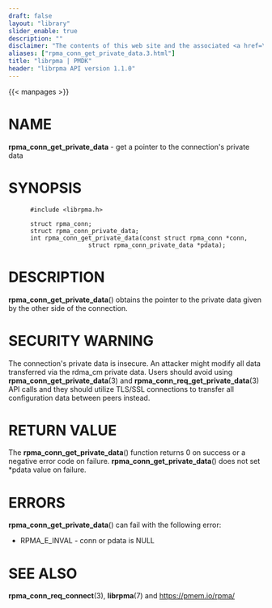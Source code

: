 ```yaml
---
draft: false
layout: "library"
slider_enable: true
description: ""
disclaimer: "The contents of this web site and the associated <a href=\"https://github.com/pmem\">GitHub repositories</a> are BSD-licensed open source."
aliases: ["rpma_conn_get_private_data.3.html"]
title: "librpma | PMDK"
header: "librpma API version 1.1.0"
---
```

{{< manpages >}}

[comment]: <> (SPDX-License-Identifier: BSD-3-Clause)
[comment]: <> (Copyright 2020-2023, Intel Corporation)

# NAME

**rpma_conn_get_private_data** - get a pointer to the connection\'s
private data

# SYNOPSIS

          #include <librpma.h>

          struct rpma_conn;
          struct rpma_conn_private_data;
          int rpma_conn_get_private_data(const struct rpma_conn *conn,
                          struct rpma_conn_private_data *pdata);

# DESCRIPTION

**rpma_conn_get_private_data**() obtains the pointer to the private data
given by the other side of the connection.

# SECURITY WARNING

The connection\'s private data is insecure. An attacker might modify all
data transferred via the rdma_cm private data. Users should avoid using
**rpma_conn_get_private_data**(3) and
**rpma_conn_req_get_private_data**(3) API calls and they should utilize
TLS/SSL connections to transfer all configuration data between peers
instead.

# RETURN VALUE

The **rpma_conn_get_private_data**() function returns 0 on success or a
negative error code on failure. **rpma_conn_get_private_data**() does
not set \*pdata value on failure.

# ERRORS

**rpma_conn_get_private_data**() can fail with the following error:

-   RPMA_E\_INVAL - conn or pdata is NULL

# SEE ALSO

**rpma_conn_req_connect**(3), **librpma**(7) and https://pmem.io/rpma/
